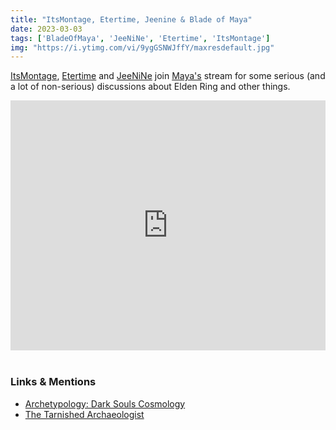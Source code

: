 ```yaml
---
title: "ItsMontage, Etertime, Jeenine & Blade of Maya"
date: 2023-03-03
tags: ['BladeOfMaya', 'JeeNiNe', 'Etertime', 'ItsMontage']
img: "https://i.ytimg.com/vi/9ygGSNWJffY/maxresdefault.jpg"
---
```


[ItsMontage](https://www.twitch.tv/itsmontage), [Etertime](https://www.twitch.tv/etertime) and [JeeNiNe](https://www.twitch.tv/jeenine) join [Maya's](https://www.twitch.tv/bladeofmaya) stream for some serious (and a lot of non-serious) discussions about Elden Ring and other things.

<iframe width="100%" height="400" src="https://www.youtube.com/embed/9ygGSNWJffY" title="YouTube video player" frameborder="0" allow="accelerometer; autoplay; clipboard-write; encrypted-media; gyroscope; picture-in-picture" allowfullscreen></iframe><br><br>

### Links & Mentions

- [Archetypology: Dark Souls Cosmology](https://www.youtube.com/watch?v=VtxB9R4Ld70)
- [The Tarnished Archaeologist](https://www.youtube.com/@tarnishedarchaeologist)
